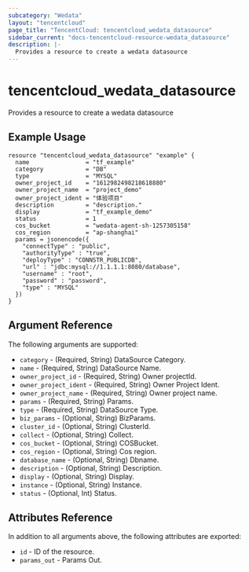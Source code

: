 ```yaml
---
subcategory: "Wedata"
layout: "tencentcloud"
page_title: "TencentCloud: tencentcloud_wedata_datasource"
sidebar_current: "docs-tencentcloud-resource-wedata_datasource"
description: |-
  Provides a resource to create a wedata datasource
---
```


# tencentcloud_wedata_datasource

Provides a resource to create a wedata datasource

## Example Usage

```hcl
resource "tencentcloud_wedata_datasource" "example" {
  name                = "tf_example"
  category            = "DB"
  type                = "MYSQL"
  owner_project_id    = "1612982498218618880"
  owner_project_name  = "project_demo"
  owner_project_ident = "体验项目"
  description         = "description."
  display             = "tf_example_demo"
  status              = 1
  cos_bucket          = "wedata-agent-sh-1257305158"
  cos_region          = "ap-shanghai"
  params = jsonencode({
    "connectType" : "public",
    "authorityType" : "true",
    "deployType" : "CONNSTR_PUBLICDB",
    "url" : "jdbc:mysql://1.1.1.1:8080/database",
    "username" : "root",
    "password" : "password",
    "type" : "MYSQL"
  })
}
```

## Argument Reference

The following arguments are supported:

* `category` - (Required, String) DataSource Category.
* `name` - (Required, String) DataSource Name.
* `owner_project_id` - (Required, String) Owner projectId.
* `owner_project_ident` - (Required, String) Owner Project Ident.
* `owner_project_name` - (Required, String) Owner project name.
* `params` - (Required, String) Params.
* `type` - (Required, String) DataSource Type.
* `biz_params` - (Optional, String) BizParams.
* `cluster_id` - (Optional, String) ClusterId.
* `collect` - (Optional, String) Collect.
* `cos_bucket` - (Optional, String) COSBucket.
* `cos_region` - (Optional, String) Cos region.
* `database_name` - (Optional, String) Dbname.
* `description` - (Optional, String) Description.
* `display` - (Optional, String) Display.
* `instance` - (Optional, String) Instance.
* `status` - (Optional, Int) Status.

## Attributes Reference

In addition to all arguments above, the following attributes are exported:

* `id` - ID of the resource.
* `params_out` - Params Out.




